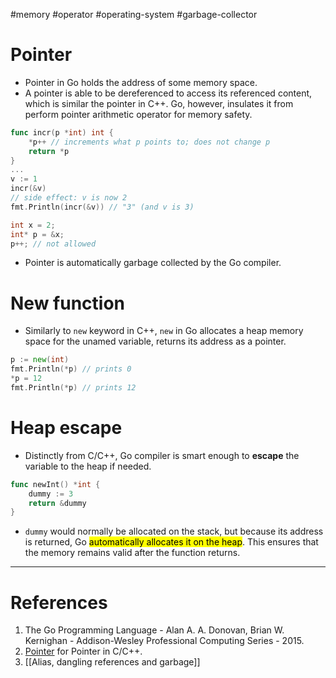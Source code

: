 #memory #operator #operating-system #garbage-collector 

# Pointer
- Pointer in Go holds the address of some memory space.
- A pointer is able to be dereferenced to access its referenced content, which is similar the pointer in C++. Go, however, insulates it from perform pointer arithmetic operator for memory safety.
```Go title='Pointer in Go example'
func incr(p *int) int {
	*p++ // increments what p points to; does not change p
	return *p
}
...
v := 1
incr(&v)
// side effect: v is now 2
fmt.Println(incr(&v)) // "3" (and v is 3)
```

```Go title='Pointer arithmetic is not allowed in Go'
int x = 2;
int* p = &x;
p++; // not allowed
```
- Pointer is automatically garbage collected by the Go compiler.

# New function
- Similarly to `new` keyword in C++, `new` in Go allocates a heap memory space for the unamed variable, returns its address as a pointer.
```Go title='new function in Go'
p := new(int)
fmt.Println(*p) // prints 0
*p = 12
fmt.Println(*p) // prints 12
```

# Heap escape
- Distinctly from C/C++, Go compiler is smart enough to **escape** the variable to the heap if needed.
```Go title='Heap escape to avoid dangling reference in Go'
func newInt() *int {
	dummy := 3
	return &dummy
}
```
-  `dummy` would normally be allocated on the stack, but because its address is returned, Go <mark class="hltr-yellow">automatically allocates it on the heap</mark>. This ensures that the memory remains valid after the function returns.
--- 
# References
1. The Go Programming Language - Alan A. A. Donovan, Brian W. Kernighan - Addison-Wesley Professional Computing Series - 2015.
2. [Pointer](programming/cpp/fundamentals/Pointer.md) for Pointer in C/C++.
3. [[Alias, dangling references and garbage]]

